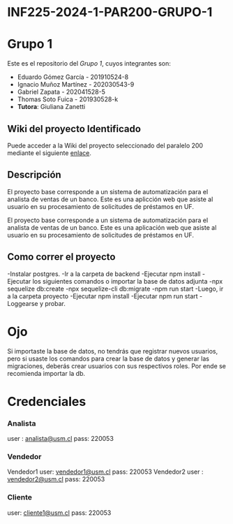 # INF225-2024-1-PAR200-GRUPO-1

# Grupo 1

Este es el repositorio del *Grupo 1*, cuyos integrantes son:

* Eduardo Gómez García - 201910524-8
* Ignacio Muñoz Martínez - 202030543-9
* Gabriel Zapata  - 202041528-5
* Thomas Soto Fuica - 201930528-k
* **Tutora**: Giuliana Zanetti

## Wiki del proyecto Identificado


Puede acceder a la Wiki  del proyecto seleccionado del paralelo 200 mediante el siguiente [enlace](https://github.com/GibioNewz/INF225-2024-1-Grupo-1/wiki).

## Descripción

El proyecto base corresponde a un sistema de automatización para el analista de ventas de un banco. Este es una aplicción web que asiste al usuario en su procesamiento de solicitudes de préstamos en UF.

El proyecto base corresponde a un sistema de automatización para el analista de ventas de un banco. Este es una aplicación web que asiste al usuario en su procesamiento de solicitudes de préstamos en UF.


## Como correr el proyecto

-Instalar postgres.
-Ir a la carpeta de backend
-Ejecutar npm install
-Ejecutar los siguientes comandos o importar la base de datos adjunta
-npx sequelize db:create 
-npx sequelize-cli db:migrate
-npm run start
-Luego, ir a la carpeta proyecto
-Ejecutar npm install
-Ejecutar npm run start
-Loggearse y probar.

# Ojo
Si importaste la base de datos, no tendrás que registrar nuevos usuarios, pero si usaste los comandos para crear la base de datos y generar las migraciones, deberás crear usuarios con sus respectivos roles. Por ende se recomienda importar la db.

# Credenciales
### Analista
user : analista@usm.cl
pass: 220053

### Vendedor
Vendedor1 
user: vendedor1@usm.cl
pass: 220053
Vendedor2
user : vendedor2@usm.cl
pass: 220053

### Cliente
user: cliente1@usm.cl
pass: 220053

